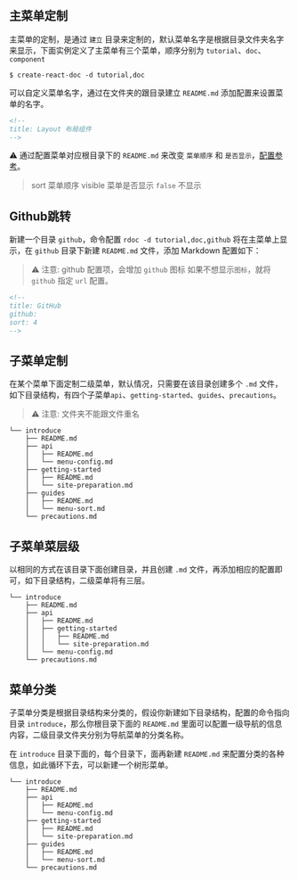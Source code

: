<!--
title: 自定义菜单
sort: 4
-->

## 主菜单定制

主菜单的定制，是通过 `建立` 目录来定制的，默认菜单名字是根据目录文件夹名字来显示，下面实例定义了主菜单有三个菜单，顺序分别为 `tutorial`、`doc`、`component`

```shell
$ create-react-doc -d tutorial,doc
```

可以自定义菜单名字，通过在文件夹的跟目录建立 `README.md` 添加配置来设置菜单的名字。

```markdown
<!--
title: Layout 布局组件
-->
```

⚠️ 通过配置菜单对应根目录下的 `README.md` 来改变 `菜单顺序` 和 `是否显示`，[配置参考](#/introduce/api/markdown-config)。

> sort 菜单顺序
> visible 菜单是否显示 `false` 不显示

## Github跳转

新建一个目录 `github`，命令配置 `rdoc -d tutorial,doc,github` 将在主菜单上显示，在 `github` 目录下新建 `README.md` 文件，添加 Markdown 配置如下：

> ⚠️ 注意: github 配置项，会增加 `github` 图标
> 如果不想显示`图标`，就将 `github` 指定 `url` 配置。

```markdown
<!--
title: GitHub
github:
sort: 4
-->
```

## 子菜单定制

在某个菜单下面定制二级菜单，默认情况，只需要在该目录创建多个 `.md` 文件，如下目录结构，有四个子菜单`api`、`getting-started`、`guides`、`precautions`。

> ⚠️ 注意: 文件夹不能跟文件重名

```shell
└── introduce
    ├── README.md
    ├── api
    │   ├── README.md
    │   └── menu-config.md
    ├── getting-started
    │   ├── README.md
    │   └── site-preparation.md
    ├── guides
    │   ├── README.md
    │   └── menu-sort.md
    └── precautions.md
```

## 子菜单菜层级

以相同的方式在该目录下面创建目录，并且创建 `.md` 文件，再添加相应的配置即可，如下目录结构，二级菜单将有三层。

```shell
└── introduce
    ├── README.md
    ├── api
    │   ├── README.md
    │   ├── getting-started
    │   │   ├── README.md
    │   │   └── site-preparation.md
    │   └── menu-config.md
    └── precautions.md
```

## 菜单分类

子菜单分类是根据目录结构来分类的，假设你新建如下目录结构，配置的命令指向目录 `introduce`，那么你根目录下面的 `README.md` 里面可以配置一级导航的信息内容，二级目录文件夹分别为导航菜单的分类名称。

在 `introduce` 目录下面的，每个目录下，面再新建 `README.md` 来配置分类的各种信息，如此循环下去，可以新建一个树形菜单。

```shell
└── introduce
    ├── README.md
    ├── api
    │   ├── README.md
    │   └── menu-config.md
    ├── getting-started
    │   ├── README.md
    │   └── site-preparation.md
    ├── guides
    │   ├── README.md
    │   └── menu-sort.md
    └── precautions.md
```
